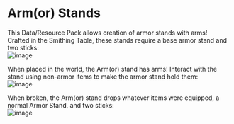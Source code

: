 # Arm(or) Stands

This Data/Resource Pack allows creation of armor stands with arms!  
Crafted in the Smithing Table, these stands require a base armor stand and two sticks:  
![image](https://user-images.githubusercontent.com/53627062/223208280-ca96379c-17ca-47bd-b831-8de56dcf53bf.png)  

When placed in the world, the Arm(or) stand has arms! Interact with the stand using non-armor items to make the armor stand hold them:  
![image](https://user-images.githubusercontent.com/53627062/223208652-a260c3be-8a8d-4a25-8c22-7ad9d5684708.png)  

When broken, the Arm(or) stand drops whatever items were equipped, a normal Armor Stand, and two sticks:  
![image](https://user-images.githubusercontent.com/53627062/223208899-5ce04da9-a777-458e-9f08-57acf00022b1.png)  

